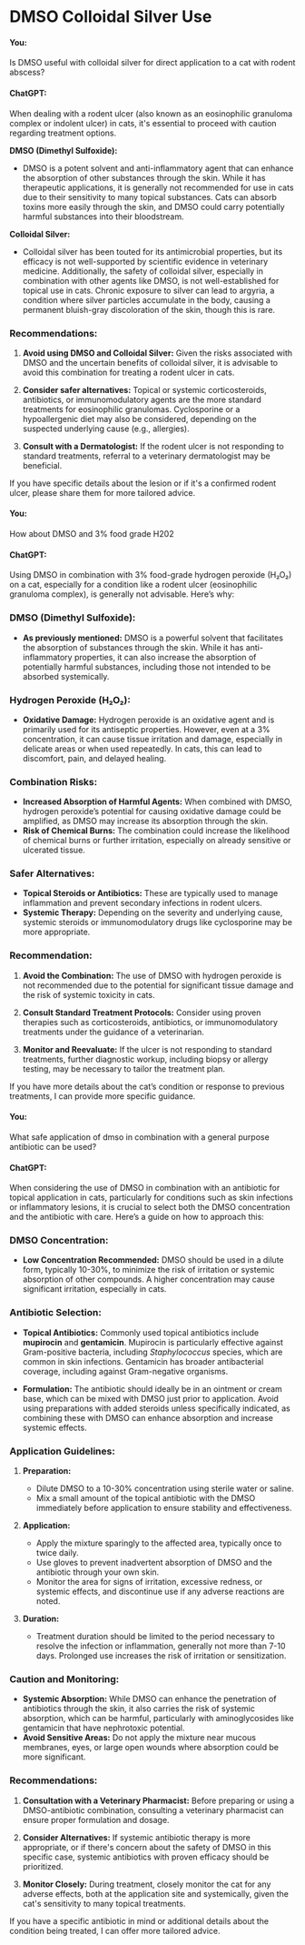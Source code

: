 # DMSO Colloidal Silver Use

#### You:
Is DMSO useful with colloidal silver for direct application to a cat with rodent abscess? 

#### ChatGPT:
When dealing with a rodent ulcer (also known as an eosinophilic granuloma complex or indolent ulcer) in cats, it's essential to proceed with caution regarding treatment options.

**DMSO (Dimethyl Sulfoxide):**

- DMSO is a potent solvent and anti-inflammatory agent that can enhance the absorption of other substances through the skin. While it has therapeutic applications, it is generally not recommended for use in cats due to their sensitivity to many topical substances. Cats can absorb toxins more easily through the skin, and DMSO could carry potentially harmful substances into their bloodstream.

**Colloidal Silver:**

- Colloidal silver has been touted for its antimicrobial properties, but its efficacy is not well-supported by scientific evidence in veterinary medicine. Additionally, the safety of colloidal silver, especially in combination with other agents like DMSO, is not well-established for topical use in cats. Chronic exposure to silver can lead to argyria, a condition where silver particles accumulate in the body, causing a permanent bluish-gray discoloration of the skin, though this is rare.

### Recommendations:

1. **Avoid using DMSO and Colloidal Silver:** Given the risks associated with DMSO and the uncertain benefits of colloidal silver, it is advisable to avoid this combination for treating a rodent ulcer in cats.

2. **Consider safer alternatives:** Topical or systemic corticosteroids, antibiotics, or immunomodulatory agents are the more standard treatments for eosinophilic granulomas. Cyclosporine or a hypoallergenic diet may also be considered, depending on the suspected underlying cause (e.g., allergies).

3. **Consult with a Dermatologist:** If the rodent ulcer is not responding to standard treatments, referral to a veterinary dermatologist may be beneficial.

If you have specific details about the lesion or if it's a confirmed rodent ulcer, please share them for more tailored advice.


#### You:
How about DMSO and 3% food grade H202

#### ChatGPT:
Using DMSO in combination with 3% food-grade hydrogen peroxide (H₂O₂) on a cat, especially for a condition like a rodent ulcer (eosinophilic granuloma complex), is generally not advisable. Here’s why:

### **DMSO (Dimethyl Sulfoxide):**

- **As previously mentioned:** DMSO is a powerful solvent that facilitates the absorption of substances through the skin. While it has anti-inflammatory properties, it can also increase the absorption of potentially harmful substances, including those not intended to be absorbed systemically.

### **Hydrogen Peroxide (H₂O₂):**

- **Oxidative Damage:** Hydrogen peroxide is an oxidative agent and is primarily used for its antiseptic properties. However, even at a 3% concentration, it can cause tissue irritation and damage, especially in delicate areas or when used repeatedly. In cats, this can lead to discomfort, pain, and delayed healing.

### **Combination Risks:**

- **Increased Absorption of Harmful Agents:** When combined with DMSO, hydrogen peroxide’s potential for causing oxidative damage could be amplified, as DMSO may increase its absorption through the skin.
- **Risk of Chemical Burns:** The combination could increase the likelihood of chemical burns or further irritation, especially on already sensitive or ulcerated tissue.

### **Safer Alternatives:**

- **Topical Steroids or Antibiotics:** These are typically used to manage inflammation and prevent secondary infections in rodent ulcers.
- **Systemic Therapy:** Depending on the severity and underlying cause, systemic steroids or immunomodulatory drugs like cyclosporine may be more appropriate.

### **Recommendation:**

1. **Avoid the Combination:** The use of DMSO with hydrogen peroxide is not recommended due to the potential for significant tissue damage and the risk of systemic toxicity in cats.

2. **Consult Standard Treatment Protocols:** Consider using proven therapies such as corticosteroids, antibiotics, or immunomodulatory treatments under the guidance of a veterinarian.

3. **Monitor and Reevaluate:** If the ulcer is not responding to standard treatments, further diagnostic workup, including biopsy or allergy testing, may be necessary to tailor the treatment plan.

If you have more details about the cat’s condition or response to previous treatments, I can provide more specific guidance.


#### You:
What safe application of dmso in combination with a general purpose antibiotic can be used? 

#### ChatGPT:
When considering the use of DMSO in combination with an antibiotic for topical application in cats, particularly for conditions such as skin infections or inflammatory lesions, it is crucial to select both the DMSO concentration and the antibiotic with care. Here’s a guide on how to approach this:

### **DMSO Concentration:**

- **Low Concentration Recommended:** DMSO should be used in a dilute form, typically 10-30%, to minimize the risk of irritation or systemic absorption of other compounds. A higher concentration may cause significant irritation, especially in cats.

### **Antibiotic Selection:**

- **Topical Antibiotics:** Commonly used topical antibiotics include **mupirocin** and **gentamicin**. Mupirocin is particularly effective against Gram-positive bacteria, including *Staphylococcus* species, which are common in skin infections. Gentamicin has broader antibacterial coverage, including against Gram-negative organisms.

- **Formulation:** The antibiotic should ideally be in an ointment or cream base, which can be mixed with DMSO just prior to application. Avoid using preparations with added steroids unless specifically indicated, as combining these with DMSO can enhance absorption and increase systemic effects.

### **Application Guidelines:**

1. **Preparation:**
   - Dilute DMSO to a 10-30% concentration using sterile water or saline.
   - Mix a small amount of the topical antibiotic with the DMSO immediately before application to ensure stability and effectiveness.

2. **Application:**
   - Apply the mixture sparingly to the affected area, typically once to twice daily.
   - Use gloves to prevent inadvertent absorption of DMSO and the antibiotic through your own skin.
   - Monitor the area for signs of irritation, excessive redness, or systemic effects, and discontinue use if any adverse reactions are noted.

3. **Duration:**
   - Treatment duration should be limited to the period necessary to resolve the infection or inflammation, generally not more than 7-10 days. Prolonged use increases the risk of irritation or sensitization.

### **Caution and Monitoring:**

- **Systemic Absorption:** While DMSO can enhance the penetration of antibiotics through the skin, it also carries the risk of systemic absorption, which can be harmful, particularly with aminoglycosides like gentamicin that have nephrotoxic potential.
- **Avoid Sensitive Areas:** Do not apply the mixture near mucous membranes, eyes, or large open wounds where absorption could be more significant.

### **Recommendations:**

1. **Consultation with a Veterinary Pharmacist:** Before preparing or using a DMSO-antibiotic combination, consulting a veterinary pharmacist can ensure proper formulation and dosage.

2. **Consider Alternatives:** If systemic antibiotic therapy is more appropriate, or if there's concern about the safety of DMSO in this specific case, systemic antibiotics with proven efficacy should be prioritized.

3. **Monitor Closely:** During treatment, closely monitor the cat for any adverse effects, both at the application site and systemically, given the cat's sensitivity to many topical treatments.

If you have a specific antibiotic in mind or additional details about the condition being treated, I can offer more tailored advice.
